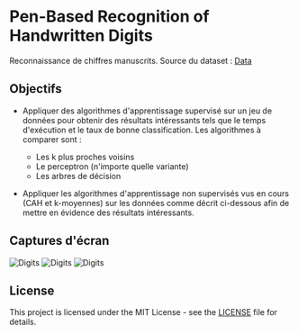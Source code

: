 # Pen-Based Recognition of Handwritten Digits

Reconnaissance de chiffres manuscrits.
Source du dataset : [Data]([https://www.google.com](https://archive.ics.uci.edu/dataset/81/pen+based+recognition+of+handwritten+digits))


## Objectifs 

- Appliquer des algorithmes d'apprentissage supervisé sur un jeu de données pour obtenir des résultats intéressants tels que le temps d'exécution et le taux de bonne classification. Les algorithmes à comparer sont :

    - Les k plus proches voisins
    - Le perceptron (n'importe quelle variante)
    - Les arbres de décision
- Appliquer les algorithmes d'apprentissage non supervisés vus en cours (CAH et k-moyennes) sur les données comme décrit ci-dessous afin de mettre en évidence des résultats intéressants.

## Captures d'écran

![Digits](./imageWeb1.png)
![Digits](./imageWeb3.png)
![Digits](./imageWeb4.png)

## License

This project is licensed under the MIT License - see the [LICENSE](LICENSE) file for details.

